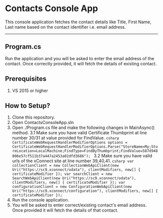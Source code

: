 # Contacts Console App

This console application fetches the contact details like Title, First Name, Last name based on the contact identifier i.e. email address.

---

## Program.cs
Run the application and you will be asked to enter the email address of the contact. Once correctly provided, it will fetch the details of existing contact.

## Prerequisites
1. VS 2015 or higher

## How to Setup?
1. Clone this repository.
2. Open ContactsConsoleApp.sln
3. Open ./Program.cs file and make the following changes in MainAsync() method.
    3.1 Make sure you have valid Certificate Thumbprint at line number 30/31 at value provided for FindValue.
        ```csharp
        CertificateWebRequestHandlerModifierOptions options =
           CertificateWebRequestHandlerModifierOptions.Parse("StoreName=My;StoreLocation=LocalMachine;FindType=FindByThumbprint;FindValue=587d948806e57cf511b37a447a2453a02dfd3686");
        ```
    3.2 Make sure you have valid urls of the xConnect site at line number 39,40,41.
       ```csharp
   var collectionClient = new CollectionWebApiClient(new Uri("https://sc9.xconnect/odata"), clientModifiers, new[] { certificateModifier });
            var searchClient = new SearchWebApiClient(new Uri("https://sc9.xconnect/odata"), clientModifiers, new[] { certificateModifier });
            var configurationClient = new ConfigurationWebApiClient(new Uri("https://sc9.xconnect/configuration"), clientModifiers, new[] { certificateModifier });
            ```
4. Run the console application.
5. You will be asked to enter correct/existing contact's email address. Once provided it will fetch the details of that contact.
